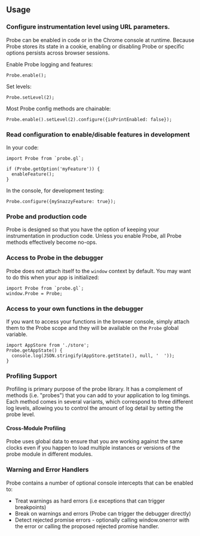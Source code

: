 ## Usage

### Configure instrumentation level using URL parameters.

Probe can be enabled in code or in the Chrome console at runtime. Because Probe
stores its state in a cookie, enabling or disabling Probe or specific options
persists across browser sessions.

Enable Probe logging and features:
```
Probe.enable();
```

Set levels:
```
Probe.setLevel(2);
```

Most Probe config methods are chainable:
```
Probe.enable().setLevel(2).configure({isPrintEnabled: false});
```

### Read configuration to enable/disable features in development

In your code:
```
import Probe from `probe.gl`;

if (Probe.getOption('myFeature')) {
  enableFeature();
}
```

In the console, for development testing:
```
Probe.configure({mySnazzyFeature: true});
```

### Probe and production code

Probe is designed so that you have the option of keeping your instrumentation
in production code. Unless you enable Probe, all Probe methods effectively
become no-ops.

### Access to Probe in the debugger

Probe does not attach itself to the `window` context by default. You may want to
do this when your app is initialized:

```
import Probe from `probe.gl`;
window.Probe = Probe;
```

### Access to your own functions in the debugger

If you want to access your functions in the browser console, simply attach
them to the Probe scope and they will be available on the `Probe` global
variable.

```
import AppStore from './store';
Probe.getAppState() {
  console.log(JSON.stringify(AppStore.getState(), null, '  '));
}
```

### Profiling Support

Profiling is primary purpose of the probe library. It has a complement of
methods (i.e. "probes") that you can add to your application to log
timings. Each method comes in several variants, which correspond to three
different log levels, allowing you to control the amount of log detail
by setting the probe level.


#### Cross-Module Profiling

Probe uses global data to ensure that you are working
against the same clocks even if you happen to load multiple instances
or versions of the probe module in different modules.

### Warning and Error Handlers

Probe contains a number of optional console intercepts that can be
enabled to:
* Treat warnings as hard errors (i.e exceptions that can trigger breakpoints)
* Break on warnings and errors (Probe can trigger the debugger directly)
* Detect rejected promise errors - optionally
  calling window.onerror with the error or calling the proposed
  rejected promise handler.

